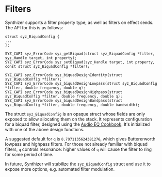 # Filters

Synthizer supports a filter property type, as well as filters on effect sends.  The API for this is as follows:

```
struct syz_BiquadConfig {
...
};

SYZ_CAPI syz_ErrorCode syz_getBiquad(struct syz_BiquadConfig *filter, syz_Handle target, int property);
SYZ_CAPI syz_ErrorCode syz_setBiquad(syz_Handle target, int property, const struct syz_BiquadConfig *filter);

SYZ_CAPI syz_ErrorCode syz_biquadDesignIdentity(struct syz_BiquadConfig *filter);
SYZ_CAPI syz_ErrorCode syz_biquadDesignLowpass(struct syz_BiquadConfig *filter, double frequency, double q);
SYZ_CAPI syz_ErrorCode syz_biquadDesignHighpass(struct syz_BiquadConfig *filter, double frequency, double q);
SYZ_CAPI syz_ErrorCode syz_biquadDesignBandpass(struct syz_BiquadConfig *filter, double frequency, double bandwidth);
```

The struct `syz_BiquadConfig` is an opaque struct whose fields are only exposed to allow allocating them on the stack.  It represents
configuration for a biquad filter, designed using the [Audio EQ Cookbook](../appendices/audio_eq_cookbook.md).
It's initialized with one of the above design functions.

A suggested default for `q` is `0.7071135624381276`, which gives Buttererworth lowpass and highpass filters.
For those not already familiar with biquad filters, `q` controls resonance: higher values of `q` will cause the filter to ring for some period of time.

In future, Synthizer will stabilize the `syz_BiquadConfig` struct and use it to expose more options, e.g. automated filter modulation.

